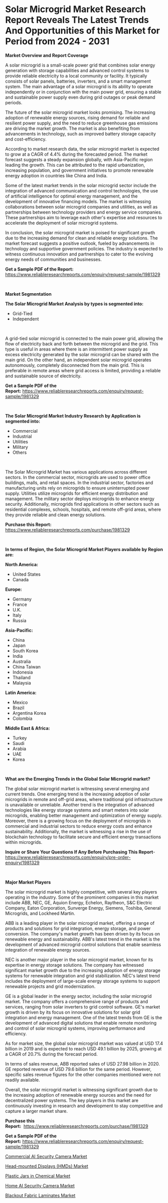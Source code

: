 <p><h1>Solar Microgrid Market Research Report Reveals The Latest Trends And Opportunities of this Market for Period from 2024 - 2031</h1></p><p><strong>Market Overview and Report Coverage</strong></p>
<p><p>A solar microgrid is a small-scale power grid that combines solar energy generation with storage capabilities and advanced control systems to provide reliable electricity to a local community or facility. It typically consists of solar panels, batteries, inverters, and a smart management system. The main advantage of a solar microgrid is its ability to operate independently or in conjunction with the main power grid, ensuring a stable and sustainable power supply even during grid outages or peak demand periods.</p><p>The future of the solar microgrid market looks promising. The increasing adoption of renewable energy sources, rising demand for reliable and resilient power supply, and the need to reduce greenhouse gas emissions are driving the market growth. The market is also benefiting from advancements in technology, such as improved battery storage capacity and cost-efficiency.</p><p>According to market research data, the solar microgrid market is expected to grow at a CAGR of 4.4% during the forecasted period. The market forecast suggests a steady expansion globally, with Asia-Pacific region leading the growth. This can be attributed to the rapid urbanization, increasing population, and government initiatives to promote renewable energy adoption in countries like China and India.</p><p>Some of the latest market trends in the solar microgrid sector include the integration of advanced communication and control technologies, the use of artificial intelligence for optimal energy management, and the development of innovative financing models. The market is witnessing collaborations between solar microgrid companies and utilities, as well as partnerships between technology providers and energy service companies. These partnerships aim to leverage each other's expertise and resources to accelerate the deployment of solar microgrid systems.</p><p>In conclusion, the solar microgrid market is poised for significant growth due to the increasing demand for clean and reliable energy solutions. The market forecast suggests a positive outlook, fueled by advancements in technology and supportive government policies. The industry is expected to witness continuous innovation and partnerships to cater to the evolving energy needs of communities and businesses.</p></p>
<p><strong>Get a Sample PDF of the Report:</strong> <a href="https://www.reliableresearchreports.com/enquiry/request-sample/1981329">https://www.reliableresearchreports.com/enquiry/request-sample/1981329</a></p>
<p>&nbsp;</p>
<p><strong>Market Segmentation</strong></p>
<p><strong>The Solar Microgrid Market Analysis by types is segmented into:</strong></p>
<p><ul><li>Grid-Tied</li><li>Independent</li></ul></p>
<p>&nbsp;</p>
<p><p>A grid-tied solar microgrid is connected to the main power grid, allowing the flow of electricity back and forth between the microgrid and the grid. This type is useful in areas where there is an intermittent power supply as excess electricity generated by the solar microgrid can be shared with the main grid. On the other hand, an independent solar microgrid operates autonomously, completely disconnected from the main grid. This is preferable in remote areas where grid access is limited, providing a reliable and sustainable source of electricity.</p></p>
<p><strong>Get a Sample PDF of the Report:</strong>&nbsp;<a href="https://www.reliableresearchreports.com/enquiry/request-sample/1981329">https://www.reliableresearchreports.com/enquiry/request-sample/1981329</a></p>
<p>&nbsp;</p>
<p><strong>The Solar Microgrid Market Industry Research by Application is segmented into:</strong></p>
<p><ul><li>Commercial</li><li>Industrial</li><li>Utilities</li><li>Military</li><li>Others</li></ul></p>
<p>&nbsp;</p>
<p><p>The Solar Microgrid Market has various applications across different sectors. In the commercial sector, microgrids are used to power office buildings, malls, and retail spaces. In the industrial sector, factories and manufacturing units rely on microgrids to ensure uninterrupted power supply. Utilities utilize microgrids for efficient energy distribution and management. The military sector deploys microgrids to enhance energy security. Additionally, microgrids find applications in other sectors such as residential complexes, schools, hospitals, and remote off-grid areas, where they provide reliable and clean energy solutions.</p></p>
<p><strong>Purchase this Report:</strong>&nbsp; <a href="https://www.reliableresearchreports.com/purchase/1981329">https://www.reliableresearchreports.com/purchase/1981329</a></p>
<p>&nbsp;</p>
<p><strong>In terms of Region, the Solar Microgrid Market Players available by Region are:</strong></p>
<p>
    <p> <strong> North America: </strong>
        <ul>
            <li>United States</li>
            <li>Canada</li>
        </ul>
        </p> 
    <p> <strong> Europe: </strong>
        <ul>
            <li>Germany</li>
            <li>France</li>
            <li>U.K.</li>
            <li>Italy</li>
            <li>Russia</li>
        </ul>
        </p> 
    <p> <strong> Asia-Pacific: </strong>
        <ul>
            <li>China</li>
            <li>Japan</li>
            <li>South Korea</li>
            <li>India</li>
            <li>Australia</li>
            <li>China Taiwan</li>
            <li>Indonesia</li>
            <li>Thailand</li>
            <li>Malaysia</li>
        </ul>
        </p> 
    <p> <strong> Latin America: </strong>
        <ul>
            <li>Mexico</li>
            <li>Brazil</li>
            <li>Argentina Korea</li>
            <li>Colombia</li>
        </ul>
        </p> 
    <p> <strong> Middle East & Africa: </strong>
        <ul>
            <li>Turkey</li>
            <li>Saudi</li>
            <li>Arabia</li>
            <li>UAE</li>
            <li>Korea</li>
        </ul>
    </p>
    </p>
<p>&nbsp;</p>
<p><strong>What are the Emerging Trends in the Global Solar Microgrid market?</strong></p>
<p><p>The global solar microgrid market is witnessing several emerging and current trends. One emerging trend is the increasing adoption of solar microgrids in remote and off-grid areas, where traditional grid infrastructure is unavailable or unreliable. Another trend is the integration of advanced technologies like energy storage systems and smart meters into solar microgrids, enabling better management and optimization of energy supply. Moreover, there is a growing focus on the deployment of microgrids in commercial and industrial sectors to reduce energy costs and enhance sustainability. Additionally, the market is witnessing a rise in the use of blockchain technology to facilitate secure and efficient energy transactions within microgrids.</p></p>
<p><strong>Inquire or Share Your Questions If Any Before Purchasing This Report</strong>- <a href="https://www.reliableresearchreports.com/enquiry/pre-order-enquiry/1981329">https://www.reliableresearchreports.com/enquiry/pre-order-enquiry/1981329</a></p>
<p>&nbsp;</p>
<p><strong>Major Market Players</strong></p>
<p><p>The solar microgrid market is highly competitive, with several key players operating in the industry. Some of the prominent companies in this market include ABB, NEC, GE, Aquion Energy, Echelon, Raytheon, S&C Electric Company, Eaton Corporation, Sunverge Energy, Siemens, Toshiba, General Microgrids, and Lockheed Martin. </p><p>ABB is a leading player in the solar microgrid market, offering a range of products and solutions for grid integration, energy storage, and power conversion. The company's market growth has been driven by its focus on renewable energy and sustainability. ABB's latest trend in the market is the development of advanced microgrid control solutions that enable seamless integration of renewable energy sources.</p><p>NEC is another major player in the solar microgrid market, known for its expertise in energy storage solutions. The company has witnessed significant market growth due to the increasing adoption of energy storage systems for renewable integration and grid stabilization. NEC's latest trend includes the deployment of large-scale energy storage systems to support renewable projects and grid modernization.</p><p>GE is a global leader in the energy sector, including the solar microgrid market. The company offers a comprehensive range of products and services, ranging from solar inverters to grid control software. GE's market growth is driven by its focus on innovative solutions for solar grid integration and energy management. One of the latest trends from GE is the development of advanced digital solutions that enable remote monitoring and control of solar microgrid systems, improving performance and efficiency.</p><p>As for market size, the global solar microgrid market was valued at USD 17.4 billion in 2019 and is expected to reach USD 49.1 billion by 2025, growing at a CAGR of 20.7% during the forecast period.</p><p>In terms of sales revenue, ABB reported sales of USD 27.98 billion in 2020. GE reported revenue of USD 79.6 billion for the same period. However, specific sales revenue figures for the other companies mentioned were not readily available.</p><p>Overall, the solar microgrid market is witnessing significant growth due to the increasing adoption of renewable energy sources and the need for decentralized power systems. The key players in this market are continuously investing in research and development to stay competitive and capture a larger market share.</p></p>
<p><strong>Purchase this Report:</strong>&nbsp;&nbsp;<a href="https://www.reliableresearchreports.com/purchase/1981329">https://www.reliableresearchreports.com/purchase/1981329</a></p>
<p></p>
<p><strong>Get a Sample PDF of the Report:</strong>&nbsp;<a href="https://www.reliableresearchreports.com/enquiry/request-sample/1981329">https://www.reliableresearchreports.com/enquiry/request-sample/1981329</a></p>
<p><p><a href="https://github.com/gulaimolin/Market-Research-Report-List-2/blob/main/commercial-ai-security-camera-market.md">Commercial AI Security Camera Market</a></p><p><a href="https://www.linkedin.com/pulse/head-mounted-displays-hmds-market-size-2023-2030-global-1tfre/">Head-mounted Displays (HMDs) Market</a></p><p><a href="https://www.linkedin.com/pulse/plastic-jars-chemical-market-research-report-provides-nd6ce/">Plastic Jars in Chemical Market</a></p><p><a href="https://github.com/gdfhhhj/Market-Research-Report-List-2/blob/main/home-ai-security-camera-market.md">Home AI Security Camera Market</a></p><p><a href="https://www.linkedin.com/pulse/blackout-fabric-laminates-market-challenges-opportunities-pu07e/">Blackout Fabric Laminates Market</a></p></p>